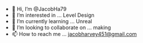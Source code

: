 - 👋 Hi, I’m @JacobHa79
- 👀 I’m interested in ... Level Design
- 🌱 I’m currently learning ... Unreal
- 💞️ I’m looking to collaborate on ... making 
- 📫 How to reach me ... jacobharvey451@gmail.com

<!---
JacobHa79/JacobHa79 is a ✨ special ✨ repository because its `README.md` (this file) appears on your GitHub profile.
You can click the Preview link to take a look at your changes.
--->
